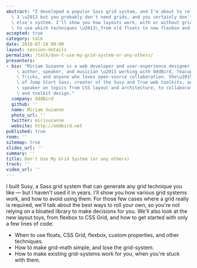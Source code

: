 ```yaml
---
abstract: "I developed a popular Sass grid system, and I'm about to release version\
  \ 3 \u2013 but you probably don't need grids, and you certainly don't need someone\
  \ else's system. I'll show you how layouts work, with or without grids, and when\
  \ to use which techniques \u2013\_from old floats to new flexbox and CSS Grid."
accepted: true
category: talk
date: 2016-07-18 09:00
layout: session-details
permalink: /talk/don-t-use-my-grid-system-or-any-others/
presenters:
- bio: "Miriam Suzanne is a web developer and user-experience designer,\_project-manager,\
    \ author, speaker, and musician \u2013 working with OddBird, Teacup Gorilla, CSS\
    \ Tricks, and anyone who loves open-source collaboration. She\u2019s a co-author\
    \ of Jump Start Sass, creator of the Susy and True web toolkits, and a regular\
    \ speaker on topics from CSS layout and architecture, to collaborative process\
    \ and toolkit design."
  company: OddBird
  github: ''
  name: Miriam Suzanne
  photo_url: ''
  twitter: mirisuzanne
  website: http://oddbird.net
published: true
room: ''
sitemap: true
slides_url: ''
summary: ''
title: Don't Use My Grid System (or any others)
track: ''
video_url: ''
---
```


I built Susy, a Sass grid system that can generate any grid technique you like — but I haven't used it in years. I'll show you how various grid systems work, and how to avoid using them. For those few cases where a grid really is required, we'll talk about the best ways to roll your own, so you're not relying on a bloated library to make decisions for you. We'll also look at the new layout toys, from flexbox to CSS Grid, and how to get started with only a few lines of code.

- When to use floats, CSS Grid, flexbox, custom properties, and other techniques.
- How to make grid-math simple, and lose the grid-system.
- How to make existing grid-systems work for you, when you're stuck with them.